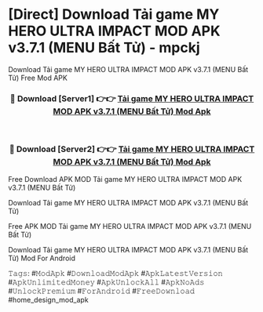 # [Direct] Download Tải game MY HERO ULTRA IMPACT MOD APK v3.7.1 (MENU Bất Tử) - mpckj
Download Tải game MY HERO ULTRA IMPACT MOD APK v3.7.1 (MENU Bất Tử) Free Mod APK

<div align="center">
<h3>🔴 Download [Server1] 👉👉 <a href="https://apk-comot.site?title=Tải_game_MY_HERO_ULTRA_IMPACT_MOD_APK_v3.7.1_(MENU_Bất_Tử)">Tải game MY HERO ULTRA IMPACT MOD APK v3.7.1 (MENU Bất Tử) Mod Apk</a></h3><br>

<h3>🔴 Download [Server2] 👉👉 <a href="https://apk-comot.site?title=Tải_game_MY_HERO_ULTRA_IMPACT_MOD_APK_v3.7.1_(MENU_Bất_Tử)">Tải game MY HERO ULTRA IMPACT MOD APK v3.7.1 (MENU Bất Tử) Mod Apk</a></h3>
</div>


Free Download APK MOD Tải game MY HERO ULTRA IMPACT MOD APK v3.7.1 (MENU Bất Tử)

Download Tải game MY HERO ULTRA IMPACT MOD APK v3.7.1 (MENU Bất Tử) 

Free APK MOD Tải game MY HERO ULTRA IMPACT MOD APK v3.7.1 (MENU Bất Tử) 

Download Tải game MY HERO ULTRA IMPACT MOD APK v3.7.1 (MENU Bất Tử) Mod For Android

𝚃𝚊𝚐𝚜: #𝙼𝚘𝚍𝙰𝚙𝚔 #𝙳𝚘𝚠𝚗𝚕𝚘𝚊𝚍𝙼𝚘𝚍𝙰𝚙𝚔 #𝙰𝚙𝚔𝙻𝚊𝚝𝚎𝚜𝚝𝚅𝚎𝚛𝚜𝚒𝚘𝚗 #𝙰𝚙𝚔𝚄𝚗𝚕𝚒𝚖𝚒𝚝𝚎𝚍𝙼𝚘𝚗𝚎𝚢 #𝙰𝚙𝚔𝚄𝚗𝚕𝚘𝚌𝚔𝙰𝚕𝚕 #𝙰𝚙𝚔𝙽𝚘𝙰𝚍𝚜 #𝚄𝚗𝚕𝚘𝚌𝚔𝙿𝚛𝚎𝚖𝚒𝚞𝚖 #𝙵𝚘𝚛𝙰𝚗𝚍𝚛𝚘𝚒𝚍 #𝙵𝚛𝚎𝚎𝙳𝚘𝚠𝚗𝚕𝚘𝚊𝚍 #home_design_mod_apk